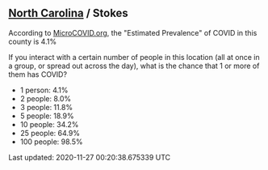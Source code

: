 
## [North Carolina](/united-states/north-carolina) / Stokes

According to [MicroCOVID.org](http://microcovid.org),
the "Estimated Prevalence" of COVID in this county is 4.1%

If you interact with a certain number of people in this location
(all at once in a group, or spread out across the day), what is the chance that
1 or more of them has COVID?

- 1 person: 4.1%
- 2 people: 8.0%
- 3 people: 11.8%
- 5 people: 18.9%
- 10 people: 34.2%
- 25 people: 64.9%
- 100 people: 98.5%

Last updated: 2020-11-27 00:20:38.675339 UTC
